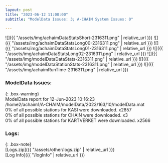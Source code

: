 ```yaml
---
layout: post
title: "2023-06-12 11:00:00"
subtitle: "ModelData Issues: 3; A-CHAIM System Issues: 0"

---
```


![]({{ "/assets/img/achaimDataStatsShort-2316311.png" | relative_url }})
![]({{ "/assets/img/achaimDataStatsLong00-2316311.png" | relative_url }})
![]({{ "/assets/img/achaimDataStatsLong01-2316311.png" | relative_url }})
![]({{ "/assets/img/achaimDataStatsLong02-2316311.png" | relative_url }})
![]({{ "/assets/img/modelDataDataStats-2316311.png" | relative_url }})
![]({{ "/assets/img/modelDataStationStats-2316311.png" | relative_url }})
![]({{ "/assets/img/achaimRunTime-2316311.png" | relative_url }})


### ModelData Issues:  
  
{: .box-warning}  
 ModelData report for 12-Jun-2023 10:16:23   
 /home2/achaim1/A-CHAIM/modelData/2023/163/10/modelData.mat   
 0% of all possible stations for KASI were downloaded. x2857   
 0% of all possible stations for CHAIN were downloaded. x3   
 0% of all possible stations for KARTVERKET were downloaded. x2566   
  


### Logs:  
  
{: .box-note}  
[Logs.zip]({{ "/assets/other/logs.zip" | relative_url }})  
[Log Info]({{ "/logInfo" | relative_url }})  
